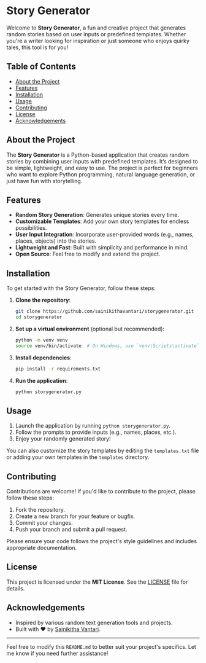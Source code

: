 

# Story Generator

Welcome to **Story Generator**, a fun and creative project that generates random stories based on user inputs or predefined templates. Whether you're a writer looking for inspiration or just someone who enjoys quirky tales, this tool is for you!

## Table of Contents

- [About the Project](#about-the-project)
- [Features](#features)
- [Installation](#installation)
- [Usage](#usage)
- [Contributing](#contributing)
- [License](#license)
- [Acknowledgements](#acknowledgements)

## About the Project

The **Story Generator** is a Python-based application that creates random stories by combining user inputs with predefined templates. It’s designed to be simple, lightweight, and easy to use. The project is perfect for beginners who want to explore Python programming, natural language generation, or just have fun with storytelling.

## Features

- **Random Story Generation**: Generates unique stories every time.
- **Customizable Templates**: Add your own story templates for endless possibilities.
- **User Input Integration**: Incorporate user-provided words (e.g., names, places, objects) into the stories.
- **Lightweight and Fast**: Built with simplicity and performance in mind.
- **Open Source**: Feel free to modify and extend the project.

## Installation

To get started with the Story Generator, follow these steps:

1. **Clone the repository**:
   ```bash
   git clone https://github.com/sainikithavantari/storygenerator.git
   cd storygenerator
   ```

2. **Set up a virtual environment** (optional but recommended):
   ```bash
   python -m venv venv
   source venv/bin/activate  # On Windows, use `venv\Scripts\activate`
   ```

3. **Install dependencies**:
   ```bash
   pip install -r requirements.txt
   ```

4. **Run the application**:
   ```bash
   python storygenerator.py
   ```

## Usage

1. Launch the application by running `python storygenerator.py`.
2. Follow the prompts to provide inputs (e.g., names, places, etc.).
3. Enjoy your randomly generated story!

You can also customize the story templates by editing the `templates.txt` file or adding your own templates in the `templates` directory.

## Contributing

Contributions are welcome! If you'd like to contribute to the project, please follow these steps:

1. Fork the repository.
2. Create a new branch for your feature or bugfix.
3. Commit your changes.
4. Push your branch and submit a pull request.

Please ensure your code follows the project's style guidelines and includes appropriate documentation.

## License

This project is licensed under the **MIT License**. See the [LICENSE](LICENSE) file for details.

## Acknowledgements

- Inspired by various random text generation tools and projects.
- Built with ❤️ by [Sainikitha Vantari](https://github.com/sainikithavantari).

---

Feel free to modify this `README.md` to better suit your project's specifics. Let me know if you need further assistance!
